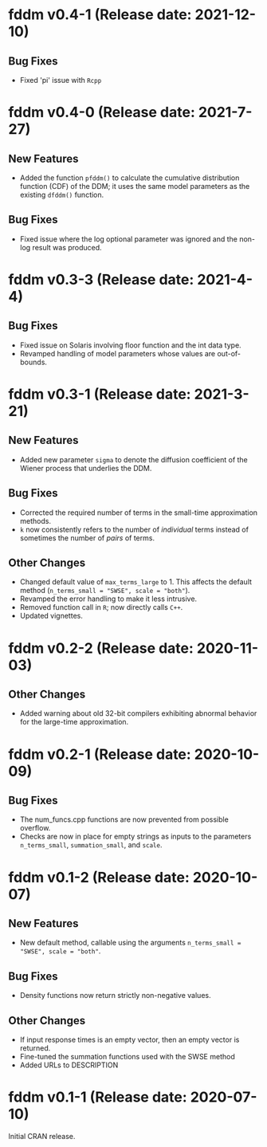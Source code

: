 # fddm v0.4-1 (Release date: 2021-12-10)

## Bug Fixes
* Fixed 'pi' issue with `Rcpp`




# fddm v0.4-0 (Release date: 2021-7-27)

## New Features
* Added the function `pfddm()` to calculate the cumulative distribution function (CDF) of the DDM; it uses the same model parameters as the existing `dfddm()` function.

## Bug Fixes
* Fixed issue where the log optional parameter was ignored and the non-log result was produced.




# fddm v0.3-3 (Release date: 2021-4-4)

## Bug Fixes
* Fixed issue on Solaris involving floor function and the int data type.
* Revamped handling of model parameters whose values are out-of-bounds.




# fddm v0.3-1 (Release date: 2021-3-21)

## New Features
* Added new parameter `sigma` to denote the diffusion coefficient of the Wiener process that underlies the DDM.

## Bug Fixes
* Corrected the required number of terms in the small-time approximation methods.
* `k` now consistently refers to the number of _individual_ terms instead of sometimes the number of _pairs_ of terms.

## Other Changes
* Changed default value of `max_terms_large` to 1. This affects the default method (`n_terms_small = "SWSE", scale = "both"`).
* Revamped the error handling to make it less intrusive.
* Removed function call in `R`; now directly calls `C++`.
* Updated vignettes.




# fddm v0.2-2 (Release date: 2020-11-03)

## Other Changes
* Added warning about old 32-bit compilers exhibiting abnormal behavior for the large-time approximation.




# fddm v0.2-1 (Release date: 2020-10-09)

## Bug Fixes
* The num_funcs.cpp functions are now prevented from possible overflow.
* Checks are now in place for empty strings as inputs to the parameters `n_terms_small`, `summation_small`, and `scale`.




# fddm v0.1-2 (Release date: 2020-10-07)

## New Features
* New default method, callable using the arguments `n_terms_small = "SWSE", scale = "both"`.

## Bug Fixes
* Density functions now return strictly non-negative values.

## Other Changes
* If input response times is an empty vector, then an empty vector is returned.
* Fine-tuned the summation functions used with the SWSE method
* Added URLs to DESCRIPTION




# fddm v0.1-1 (Release date: 2020-07-10)

Initial CRAN release.
